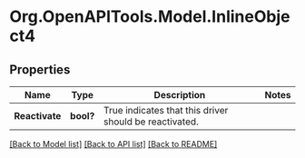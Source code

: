 # Org.OpenAPITools.Model.InlineObject4
## Properties

Name | Type | Description | Notes
------------ | ------------- | ------------- | -------------
**Reactivate** | **bool?** | True indicates that this driver should be reactivated. | 

[[Back to Model list]](../README.md#documentation-for-models) [[Back to API list]](../README.md#documentation-for-api-endpoints) [[Back to README]](../README.md)

